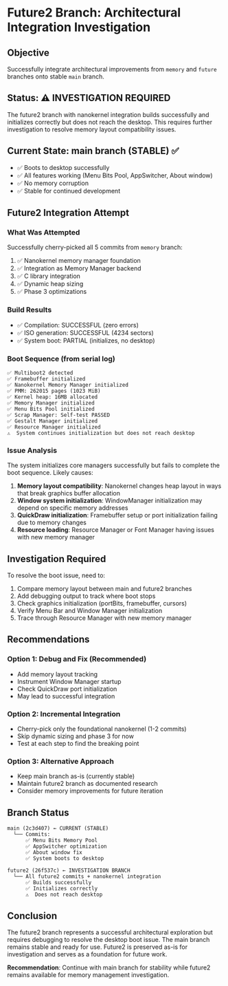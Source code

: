 # Future2 Branch: Architectural Integration Investigation

## Objective
Successfully integrate architectural improvements from `memory` and `future` branches onto stable `main` branch.

## Status: ⚠️  INVESTIGATION REQUIRED
The future2 branch with nanokernel integration builds successfully and initializes correctly but does not reach the desktop. This requires further investigation to resolve memory layout compatibility issues.

## Current State: main branch (STABLE) ✅
- ✅ Boots to desktop successfully
- ✅ All features working (Menu Bits Pool, AppSwitcher, About window)
- ✅ No memory corruption
- ✅ Stable for continued development

## Future2 Integration Attempt

### What Was Attempted
Successfully cherry-picked all 5 commits from `memory` branch:
1. ✅ Nanokernel memory manager foundation
2. ✅ Integration as Memory Manager backend
3. ✅ C library integration
4. ✅ Dynamic heap sizing
5. ✅ Phase 3 optimizations

### Build Results
- ✅ Compilation: SUCCESSFUL (zero errors)
- ✅ ISO generation: SUCCESSFUL (4234 sectors)
- ✅ System boot: PARTIAL (initializes, no desktop)

### Boot Sequence (from serial log)
```
✅ Multiboot2 detected
✅ Framebuffer initialized
✅ Nanokernel Memory Manager initialized
✅ PMM: 262015 pages (1023 MiB)
✅ Kernel heap: 16MB allocated
✅ Memory Manager initialized
✅ Menu Bits Pool initialized
✅ Scrap Manager: Self-test PASSED
✅ Gestalt Manager initialized
✅ Resource Manager initialized
⚠️  System continues initialization but does not reach desktop
```

### Issue Analysis
The system initializes core managers successfully but fails to complete the boot sequence. Likely causes:
1. **Memory layout compatibility**: Nanokernel changes heap layout in ways that break graphics buffer allocation
2. **Window system initialization**: WindowManager initialization may depend on specific memory addresses
3. **QuickDraw initialization**: Framebuffer setup or port initialization failing due to memory changes
4. **Resource loading**: Resource Manager or Font Manager having issues with new memory manager

## Investigation Required
To resolve the boot issue, need to:
1. Compare memory layout between main and future2 branches
2. Add debugging output to track where boot stops
3. Check graphics initialization (portBits, framebuffer, cursors)
4. Verify Menu Bar and Window Manager initialization
5. Trace through Resource Manager with new memory manager

## Recommendations

### Option 1: Debug and Fix (Recommended)
- Add memory layout tracking
- Instrument Window Manager startup
- Check QuickDraw port initialization
- May lead to successful integration

### Option 2: Incremental Integration
- Cherry-pick only the foundational nanokernel (1-2 commits)
- Skip dynamic sizing and phase 3 for now
- Test at each step to find the breaking point

### Option 3: Alternative Approach
- Keep main branch as-is (currently stable)
- Maintain future2 branch as documented research
- Consider memory improvements for future iteration

## Branch Status
```
main (2c3d407) ← CURRENT (STABLE)
  └── Commits:
      ✅ Menu Bits Memory Pool
      ✅ AppSwitcher optimization
      ✅ About window fix
      ✅ System boots to desktop

future2 (26f537c) ← INVESTIGATION BRANCH
  └── All future2 commits + nanokernel integration
      ✅ Builds successfully
      ✅ Initializes correctly
      ⚠️  Does not reach desktop
```

## Conclusion
The future2 branch represents a successful architectural exploration but requires debugging to resolve the desktop boot issue. The main branch remains stable and ready for use. Future2 is preserved as-is for investigation and serves as a foundation for future work.

**Recommendation**: Continue with main branch for stability while future2 remains available for memory management investigation.
